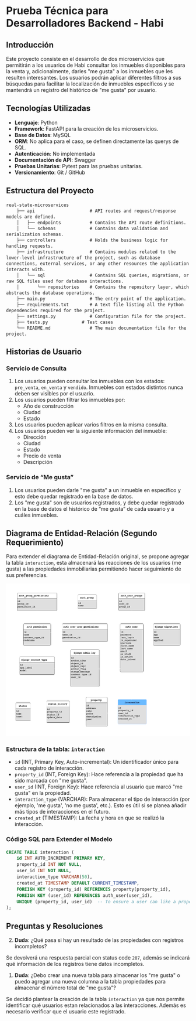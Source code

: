 # Prueba Técnica para Desarrolladores Backend - Habi

## Introducción

Este proyecto consiste en el desarrollo de dos microservicios que permitirán a los usuarios de Habi consultar los inmuebles disponibles para la venta y, adicionalmente, darles "me gusta" a los inmuebles que les resulten interesantes. Los usuarios podrán aplicar diferentes filtros a sus búsquedas para facilitar la localización de inmuebles específicos y se mantendrá un registro del histórico de "me gusta" por usuario.

## Tecnologías Utilizadas

- **Lenguaje**: Python
- **Framework**: FastAPI para la creación de los microservicios.
- **Base de Datos**: MySQL
- **ORM**: No aplica para el caso, se definen directamente las querys de SQL.
- **Autenticación**: No implementada
- **Documentación de API**: Swagger
- **Pruebas Unitarias**: Pytest para las pruebas unitarias.
- **Versionamiento**: Git / GitHub

## Estructura del Proyecto

```
real-state-microservices  
    ├── api                     # API routes and request/response models are defined.
    │   ├── endpoints           # Contains the API route definitions.
    │   └── schemas             # Contains data validation and serialization schemas.
    ├── controllers             # Holds the business logic for handling requests.
    ├── infrastructure          # Contains modules related to the lower-level infrastructure of the project, such as database connections, external services, or any other resources the application interacts with.
    │   └── sql                 # Contains SQL queries, migrations, or raw SQL files used for database interactions.
    │       └── repositories    # Contains the repository layer, which abstracts the database operations.
    ├── main.py                 # The entry point of the application.
    ├── requirements.txt        # A text file listing all the Python dependencies required for the project.
    ├── settings.py             # Configuration file for the project.
    ├── tests.py             # Test cases
    └── README.md               # The main documentation file for the project.
```
## Historias de Usuario

### Servicio de Consulta

1. Los usuarios pueden consultar los inmuebles con los estados: `pre_venta`, `en_venta` y `vendido`. Inmuebles con estados distintos nunca deben ser visibles por el usuario.
2. Los usuarios pueden filtrar los inmuebles por:
   - Año de construcción
   - Ciudad
   - Estado
3. Los usuarios pueden aplicar varios filtros en la misma consulta.
4. Los usuarios pueden ver la siguiente información del inmueble:
   - Dirección
   - Ciudad
   - Estado
   - Precio de venta
   - Descripción

### Servicio de “Me gusta”

1. Los usuarios pueden darle "me gusta" a un inmueble en específico y esto debe quedar registrado en la base de datos.
2. Los "me gusta" son de usuarios registrados, y debe quedar registrado en la base de datos el histórico de “me gusta” de cada usuario y a cuáles inmuebles.

## Diagrama de Entidad-Relación (Segundo Requerimiento)

Para extender el diagrama de Entidad-Relación original, se propone agregar la tabla `interaction`, esta almacenará las reacciones de los usuarios (me gusta) a las propiedades inmobiliarias permitiendo hacer seguimiento de sus preferencias.

![ER Diagram](./habi_ER.png)

### Estructura de la tabla: `interaction`

- `id` (INT, Primary Key, Auto-incremental): Un identificador único para cada registro de interacción.
- `property_id` (INT, Foreign Key): Hace referencia a la propiedad que ha sido marcada con "me gusta".
- `user_id` (INT, Foreign Key): Hace referencia al usuario que marcó "me gusta" en la propiedad.
- `interaction_type` (VARCHAR): Para almacenar el tipo de interacción (por ejemplo, 'me gusta', 'no me gusta', etc.). Esto es útil si se planea añadir más tipos de interacciones en el futuro.
- `created_at` (TIMESTAMP): La fecha y hora en que se realizó la interacción.

### Código SQL para Extender el Modelo

```SQL
CREATE TABLE interaction (
    id INT AUTO_INCREMENT PRIMARY KEY,
    property_id INT NOT NULL,
    user_id INT NOT NULL,
    interaction_type VARCHAR(50),
    created_at TIMESTAMP DEFAULT CURRENT_TIMESTAMP,
    FOREIGN KEY (property_id) REFERENCES property(property_id),
    FOREIGN KEY (user_id) REFERENCES auth_user(user_id),
    UNIQUE (property_id, user_id)  -- To ensure a user can like a property only once
);

```



## Preguntas y Resoluciones

2. **Duda**: ¿Qué pasa si hay un resultado de las propiedades con registros incompletos?

Se devolverá una respuesta parcial con status code `207`, además se indicará qué información de los registros tiene datos incompletos.

1. **Duda**: ¿Debo crear una nueva tabla para almacenar los "me gusta" o puedo agregar una nueva columna a la tabla propiedades para almacenar el número total de "me gusta"?

Se decidió plantear la creación de la tabla `interaction` ya que nos permite identificar qué usuarios estan relacionados a las interacciones. Además es necesario verificar que el usuario este registrado.
